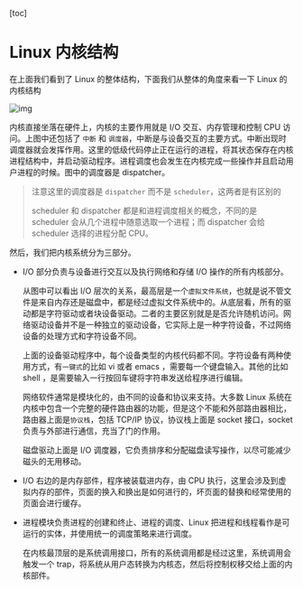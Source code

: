 [toc]



# Linux 内核结构

在上面我们看到了 Linux 的整体结构，下面我们从整体的角度来看一下 Linux 的内核结构

![img](https://homan-blog.oss-cn-beijing.aliyuncs.com/study-demo/linux-demo/20210411113859.png)

内核直接坐落在硬件上，内核的主要作用就是 I/O 交互、内存管理和控制 CPU 访问。上图中还包括了 `中断` 和 `调度器`，中断是与设备交互的主要方式。中断出现时调度器就会发挥作用。这里的低级代码停止正在运行的进程，将其状态保存在内核进程结构中，并启动驱动程序。进程调度也会发生在内核完成一些操作并且启动用户进程的时候。图中的调度器是 dispatcher。

> 注意这里的调度器是 `dispatcher` 而不是 `scheduler`，这两者是有区别的
>
> scheduler 和 dispatcher 都是和进程调度相关的概念，不同的是 scheduler 会从几个进程中随意选取一个进程；而 dispatcher 会给 scheduler 选择的进程分配 CPU。

然后，我们把内核系统分为三部分。

- I/O 部分负责与设备进行交互以及执行网络和存储 I/O 操作的所有内核部分。

  从图中可以看出 I/O 层次的关系，最高层是一个`虚拟文件系统`，也就是说不管文件是来自内存还是磁盘中，都是经过虚拟文件系统中的。从底层看，所有的驱动都是字符驱动或者块设备驱动。二者的主要区别就是是否允许随机访问。网络驱动设备并不是一种独立的驱动设备，它实际上是一种字符设备，不过网络设备的处理方式和字符设备不同。

  上面的设备驱动程序中，每个设备类型的内核代码都不同。字符设备有两种使用方式，有`一键式`的比如 vi 或者 emacs ，需要每一个键盘输入。其他的比如 shell ，是需要输入一行按回车键将字符串发送给程序进行编辑。

  网络软件通常是模块化的，由不同的设备和协议来支持。大多数 Linux 系统在内核中包含一个完整的硬件路由器的功能，但是这个不能和外部路由器相比，路由器上面是`协议栈`，包括 TCP/IP 协议，协议栈上面是 socket 接口，socket 负责与外部进行通信，充当了门的作用。

  磁盘驱动上面是 I/O 调度器，它负责排序和分配磁盘读写操作，以尽可能减少磁头的无用移动。

- I/O 右边的是内存部件，程序被装载进内存，由 CPU 执行，这里会涉及到虚拟内存的部件，页面的换入和换出是如何进行的，坏页面的替换和经常使用的页面会进行缓存。
- 进程模块负责进程的创建和终止、进程的调度、Linux 把进程和线程看作是可运行的实体，并使用统一的调度策略来进行调度。

  在内核最顶层的是系统调用接口，所有的系统调用都是经过这里，系统调用会触发一个 trap，将系统从用户态转换为内核态，然后将控制权移交给上面的内核部件。